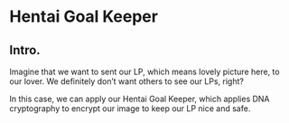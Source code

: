# Hentai Goal Keeper

## Intro.
Imagine that we want to sent our LP, which means lovely picture here,  to our lover. We definitely  don’t want others to see our LPs, right?

In this case, we can apply our Hentai Goal Keeper, which applies  DNA cryptography to encrypt our image to keep our LP nice and safe.